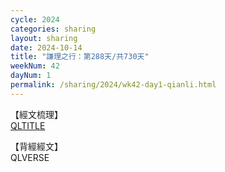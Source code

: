```yaml
---
cycle: 2024
categories: sharing
layout: sharing
date: 2024-10-14
title: "謙理之行：第288天/共730天"
weekNum: 42
dayNum: 1
permalink: /sharing/2024/wk42-day1-qianli.html
---
```

【經文梳理】  
[QLTITLE](QLLINK)

【背經經文】  
QLVERSE
